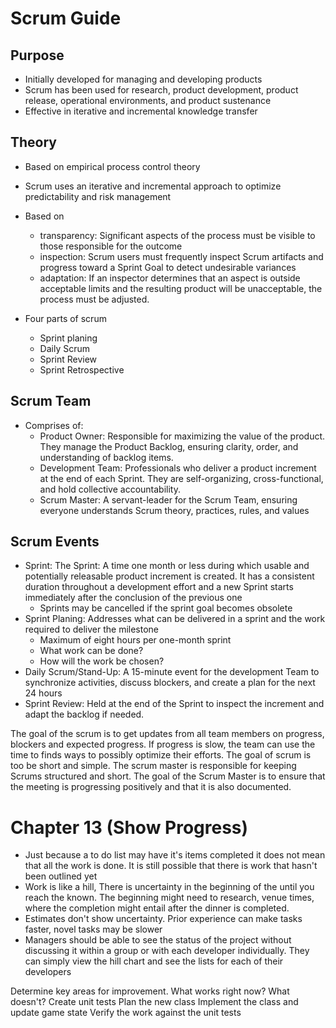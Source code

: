 # Scrum Guide

## Purpose
- Initially developed for managing and developing products
- Scrum has been used for research, product development, product release, operational environments, and product sustenance
- Effective in iterative and incremental knowledge transfer

## Theory
- Based on empirical process control theory
- Scrum uses an iterative and incremental approach to optimize predictability and risk management
- Based on 
    - transparency: Significant aspects of the process must be visible to those responsible for the outcome
    - inspection: Scrum users must frequently inspect Scrum artifacts and progress toward a Sprint Goal to detect undesirable variances
    - adaptation: If an inspector determines that an aspect is outside acceptable limits and the resulting product will be unacceptable, the process must be adjusted.

- Four parts of scrum
    - Sprint planing
    - Daily Scrum
    - Sprint Review
    - Sprint Retrospective

## Scrum Team
- Comprises of:
    - Product Owner: Responsible for maximizing the value of the product. They manage the Product Backlog, ensuring clarity, order, and understanding of backlog items. 
    - Development Team: Professionals who deliver a product increment at the end of each Sprint. They are self-organizing, cross-functional, and hold collective accountability.
    - Scrum Master: A servant-leader for the Scrum Team, ensuring everyone understands Scrum theory, practices, rules, and values

## Scrum Events
- Sprint: The Sprint: A time one month or less during which usable and potentially releasable product increment is created. It has a consistent duration throughout a development effort and a new Sprint starts immediately after the conclusion of the previous one
    - Sprints may be cancelled if the sprint goal becomes obsolete
- Sprint Planing: Addresses what can be delivered in a sprint and the work required to deliver the milestone
    -  Maximum of eight hours per one-month sprint
    - What work can be done?
    - How will the work be chosen?
- Daily Scrum/Stand-Up: A 15-minute event for the development Team to synchronize activities, discuss blockers, and create a plan for the next 24 hours
- Sprint Review: Held at the end of the Sprint to inspect the increment and adapt the backlog if needed.


The goal of the scrum is to get updates from all team members on progress, blockers and expected progress. If progress is slow, the team can use the time to finds ways to possibly optimize their efforts. The goal of scrum is too be short and simple. The scrum master is responsible for keeping Scrums structured and short. The goal of the Scrum Master is to ensure that the meeting is progressing positively and that it is also documented.

# Chapter 13 (Show Progress)

- Just because a to do list may have it's items completed it does not mean that all the work is done. It is still possible that there is work that hasn't been outlined yet
- Work is like a hill, There is uncertainty in the beginning of the until you reach the known. The beginning might need to research, venue times, where the completion might entail after the dinner is completed.
- Estimates don't show uncertainty. Prior experience can make tasks faster, novel tasks may be slower
- Managers should be able to see the status of the project without discussing it within a group or with each developer individually. They can simply view the hill chart and see the lists for each of their developers


Determine key areas for improvement. What works right now? What doesn't?
Create unit tests
Plan the new class
Implement the class and update game state
Verify the work against the unit tests